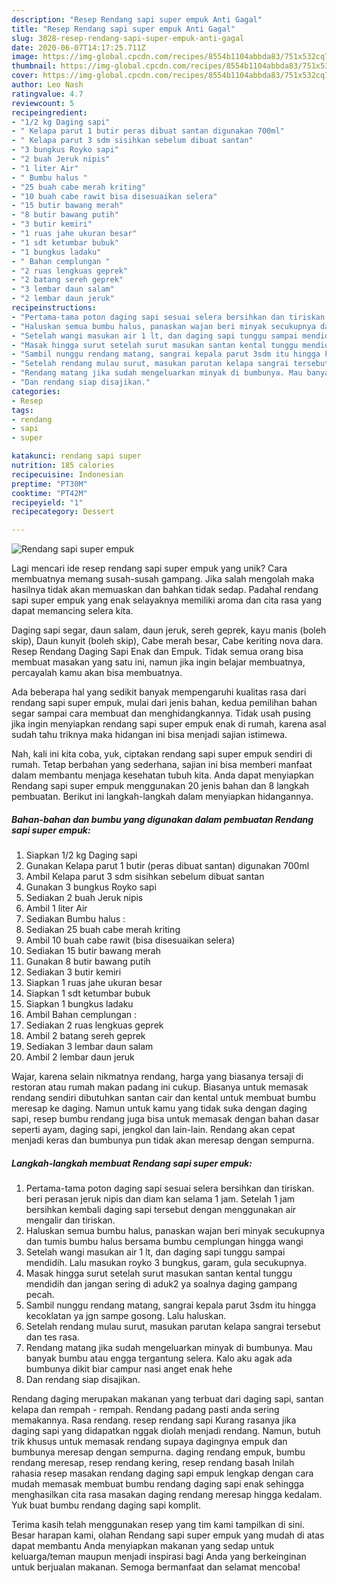 ```yaml
---
description: "Resep Rendang sapi super empuk Anti Gagal"
title: "Resep Rendang sapi super empuk Anti Gagal"
slug: 3028-resep-rendang-sapi-super-empuk-anti-gagal
date: 2020-06-07T14:17:25.711Z
image: https://img-global.cpcdn.com/recipes/8554b1104abbda83/751x532cq70/rendang-sapi-super-empuk-foto-resep-utama.jpg
thumbnail: https://img-global.cpcdn.com/recipes/8554b1104abbda83/751x532cq70/rendang-sapi-super-empuk-foto-resep-utama.jpg
cover: https://img-global.cpcdn.com/recipes/8554b1104abbda83/751x532cq70/rendang-sapi-super-empuk-foto-resep-utama.jpg
author: Leo Nash
ratingvalue: 4.7
reviewcount: 5
recipeingredient:
- "1/2 kg Daging sapi"
- " Kelapa parut 1 butir peras dibuat santan digunakan 700ml"
- " Kelapa parut 3 sdm sisihkan sebelum dibuat santan"
- "3 bungkus Royko sapi"
- "2 buah Jeruk nipis"
- "1 liter Air"
- " Bumbu halus "
- "25 buah cabe merah kriting"
- "10 buah cabe rawit bisa disesuaikan selera"
- "15 butir bawang merah"
- "8 butir bawang putih"
- "3 butir kemiri"
- "1 ruas jahe ukuran besar"
- "1 sdt ketumbar bubuk"
- "1 bungkus ladaku"
- " Bahan cemplungan "
- "2 ruas lengkuas geprek"
- "2 batang sereh geprek"
- "3 lembar daun salam"
- "2 lembar daun jeruk"
recipeinstructions:
- "Pertama-tama poton daging sapi sesuai selera bersihkan dan tiriskan. beri perasan jeruk nipis dan diam kan selama 1 jam. Setelah 1 jam bersihkan kembali daging sapi tersebut dengan menggunakan air mengalir dan tiriskan."
- "Haluskan semua bumbu halus, panaskan wajan beri minyak secukupnya dan tumis bumbu halus bersama bumbu cemplungan hingga wangi"
- "Setelah wangi masukan air 1 lt, dan daging sapi tunggu sampai mendidih. Lalu masukan royko 3 bungkus, garam, gula secukupnya."
- "Masak hingga surut setelah surut masukan santan kental tunggu mendidih dan jangan sering di aduk2 ya soalnya daging gampang pecah."
- "Sambil nunggu rendang matang, sangrai kepala parut 3sdm itu hingga kecoklatan ya jgn sampe gosong. Lalu haluskan."
- "Setelah rendang mulau surut, masukan parutan kelapa sangrai tersebut dan tes rasa."
- "Rendang matang jika sudah mengeluarkan minyak di bumbunya. Mau banyak bumbu atau engga tergantung selera. Kalo aku agak ada bumbunya dikit biar campur nasi anget enak hehe"
- "Dan rendang siap disajikan."
categories:
- Resep
tags:
- rendang
- sapi
- super

katakunci: rendang sapi super 
nutrition: 185 calories
recipecuisine: Indonesian
preptime: "PT30M"
cooktime: "PT42M"
recipeyield: "1"
recipecategory: Dessert

---
```



![Rendang sapi super empuk](https://img-global.cpcdn.com/recipes/8554b1104abbda83/751x532cq70/rendang-sapi-super-empuk-foto-resep-utama.jpg)

Lagi mencari ide resep rendang sapi super empuk yang unik? Cara membuatnya memang susah-susah gampang. Jika salah mengolah maka hasilnya tidak akan memuaskan dan bahkan tidak sedap. Padahal rendang sapi super empuk yang enak selayaknya memiliki aroma dan cita rasa yang dapat memancing selera kita.

Daging sapi segar, daun salam, daun jeruk, sereh geprek, kayu manis (boleh skip), Daun kunyit (boleh skip), Cabe merah besar, Cabe keriting nova dara. Resep Rendang Daging Sapi Enak dan Empuk. Tidak semua orang bisa membuat masakan yang satu ini, namun jika ingin belajar membuatnya, percayalah kamu akan bisa membuatnya.

Ada beberapa hal yang sedikit banyak mempengaruhi kualitas rasa dari rendang sapi super empuk, mulai dari jenis bahan, kedua pemilihan bahan segar sampai cara membuat dan menghidangkannya. Tidak usah pusing jika ingin menyiapkan rendang sapi super empuk enak di rumah, karena asal sudah tahu triknya maka hidangan ini bisa menjadi sajian istimewa.


Nah, kali ini kita coba, yuk, ciptakan rendang sapi super empuk sendiri di rumah. Tetap berbahan yang sederhana, sajian ini bisa memberi manfaat dalam membantu menjaga kesehatan tubuh kita. Anda dapat menyiapkan Rendang sapi super empuk menggunakan 20 jenis bahan dan 8 langkah pembuatan. Berikut ini langkah-langkah dalam menyiapkan hidangannya.

<!--inarticleads1-->

##### Bahan-bahan dan bumbu yang digunakan dalam pembuatan Rendang sapi super empuk:

1. Siapkan 1/2 kg Daging sapi
1. Gunakan  Kelapa parut 1 butir (peras dibuat santan) digunakan 700ml
1. Ambil  Kelapa parut 3 sdm sisihkan sebelum dibuat santan
1. Gunakan 3 bungkus Royko sapi
1. Sediakan 2 buah Jeruk nipis
1. Ambil 1 liter Air
1. Sediakan  Bumbu halus :
1. Sediakan 25 buah cabe merah kriting
1. Ambil 10 buah cabe rawit (bisa disesuaikan selera)
1. Sediakan 15 butir bawang merah
1. Gunakan 8 butir bawang putih
1. Sediakan 3 butir kemiri
1. Siapkan 1 ruas jahe ukuran besar
1. Siapkan 1 sdt ketumbar bubuk
1. Siapkan 1 bungkus ladaku
1. Ambil  Bahan cemplungan :
1. Sediakan 2 ruas lengkuas geprek
1. Ambil 2 batang sereh geprek
1. Sediakan 3 lembar daun salam
1. Ambil 2 lembar daun jeruk


Wajar, karena selain nikmatnya rendang, harga yang biasanya tersaji di restoran atau rumah makan padang ini cukup. Biasanya untuk memasak rendang sendiri dibutuhkan santan cair dan kental untuk membuat bumbu meresap ke daging. Namun untuk kamu yang tidak suka dengan daging sapi, resep bumbu rendang juga bisa untuk memasak dengan bahan dasar seperti ayam, daging sapi, jengkol dan lain-lain. Rendang akan cepat menjadi keras dan bumbunya pun tidak akan meresap dengan sempurna. 

<!--inarticleads2-->

##### Langkah-langkah membuat Rendang sapi super empuk:

1. Pertama-tama poton daging sapi sesuai selera bersihkan dan tiriskan. beri perasan jeruk nipis dan diam kan selama 1 jam. Setelah 1 jam bersihkan kembali daging sapi tersebut dengan menggunakan air mengalir dan tiriskan.
1. Haluskan semua bumbu halus, panaskan wajan beri minyak secukupnya dan tumis bumbu halus bersama bumbu cemplungan hingga wangi
1. Setelah wangi masukan air 1 lt, dan daging sapi tunggu sampai mendidih. Lalu masukan royko 3 bungkus, garam, gula secukupnya.
1. Masak hingga surut setelah surut masukan santan kental tunggu mendidih dan jangan sering di aduk2 ya soalnya daging gampang pecah.
1. Sambil nunggu rendang matang, sangrai kepala parut 3sdm itu hingga kecoklatan ya jgn sampe gosong. Lalu haluskan.
1. Setelah rendang mulau surut, masukan parutan kelapa sangrai tersebut dan tes rasa.
1. Rendang matang jika sudah mengeluarkan minyak di bumbunya. Mau banyak bumbu atau engga tergantung selera. Kalo aku agak ada bumbunya dikit biar campur nasi anget enak hehe
1. Dan rendang siap disajikan.


Rendang daging merupakan makanan yang terbuat dari daging sapi, santan kelapa dan rempah - rempah. Rendang padang pasti anda sering memakannya. Rasa rendang. resep rendang sapi Kurang rasanya jika daging sapi yang didapatkan nggak diolah menjadi rendang. Namun, butuh trik khusus untuk memasak rendang supaya dagingnya empuk dan bumbunya meresap dengan sempurna. daging rendang empuk, bumbu rendang meresap, resep rendang kering, resep rendang basah Inilah rahasia resep masakan rendang daging sapi empuk lengkap dengan cara mudah memasak membuat bumbu rendang daging sapi enak sehingga menghasilkan cita rasa masakan daging rendang meresap hingga kedalam. Yuk buat bumbu rendang daging sapi komplit. 

Terima kasih telah menggunakan resep yang tim kami tampilkan di sini. Besar harapan kami, olahan Rendang sapi super empuk yang mudah di atas dapat membantu Anda menyiapkan makanan yang sedap untuk keluarga/teman maupun menjadi inspirasi bagi Anda yang berkeinginan untuk berjualan makanan. Semoga bermanfaat dan selamat mencoba!

